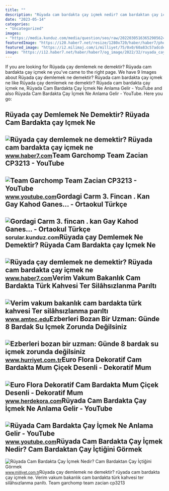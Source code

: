 ```yaml
---
title: ""
description: "Rüyada cam bardakta çay i̇çmek nedir? cam bardaktan çay i̇çtiğini görmek"
date: "2023-05-14"
categories:
- "Uncategorized"
images:
- "https://media.kunduz.com/media/question/seo/raw/20220305163652905624-3550375_BwMCCZPlp.jpeg?h=512"
featuredImage: "https://i20.haber7.net/resize/1280x720/haber/haber7/photos/2022/05/ruyada_cay_icmek_ne_demektir_ruyada_cam_bardakta_cay_icmek_ne_anlama_gelir_1643714030_1938.jpg"
featured_image: "https://i2.milimaj.com/i/milliyet/75/0x0/60a83c57adcdeb30f4841ff9.jpg"
image: "https://i12.haber7.net/haber/haber7/og_image/2022/32/ruyada_cay_demlemek_ne_demektir_ruyada_cam_bardakta_cay_icmek_ne_anlama_gelir_1660371787_1962.jpg"
---
```


If you are looking for Rüyada çay demlemek ne demektir? Rüyada cam bardakta çay içmek ne you've came to the right page. We have 9 Images about Rüyada çay demlemek ne demektir? Rüyada cam bardakta çay içmek ne like Rüyada çay demlemek ne demektir? Rüyada cam bardakta çay içmek ne, Rüyada Cam Bardakta Çay İçmek Ne Anlama Gelir - YouTube and also Rüyada Cam Bardakta Çay İçmek Ne Anlama Gelir - YouTube. Here you go:

Rüyada çay Demlemek Ne Demektir? Rüyada Cam Bardakta çay Içmek Ne
-----------------------------------------------------------------

 ![Rüyada çay demlemek ne demektir? Rüyada cam bardakta çay içmek ne](https://i12.haber7.net/haber/haber7/og_image/2022/32/ruyada_cay_demlemek_ne_demektir_ruyada_cam_bardakta_cay_icmek_ne_anlama_gelir_1660371787_1962.jpg) <small>www.haber7.com</small>Team Garchomp Team Zacian CP3213 - YouTube
------------------------------------------

 ![Team Garchomp Team Zacian CP3213 - YouTube](https://i.ytimg.com/vi/HYLCwcE-Dgc/maxres2.jpg?sqp=-oaymwEoCIAKENAF8quKqQMcGADwAQH4AYwCgALgA4oCDAgAEAEYRSBHKGUwDw==&rs=AOn4CLC_ulBvmvqa2cf2uT56Qfk3FCYaDA) <small>www.youtube.com</small>Gordagi Carm 3. Fincan . Kan Gay Kahod Ganes... - Ortaokul Türkçe
-----------------------------------------------------------------

 ![Gordagi Carm 3. fincan . kan Gay Kahod Ganes... - Ortaokul Türkçe](https://media.kunduz.com/media/question/seo/raw/20220305163652905624-3550375_BwMCCZPlp.jpeg?h=512) <small>sorular.kunduz.com</small>Rüyada çay Demlemek Ne Demektir? Rüyada Cam Bardakta çay Içmek Ne
-----------------------------------------------------------------

 ![Rüyada çay demlemek ne demektir? Rüyada cam bardakta çay içmek ne](https://i20.haber7.net/resize/1280x720/haber/haber7/photos/2022/05/ruyada_cay_icmek_ne_demektir_ruyada_cam_bardakta_cay_icmek_ne_anlama_gelir_1643714030_1938.jpg) <small>www.haber7.com</small>Verim Vakum Bakanlık Cam Bardakta Türk Kahvesi Ter Silâhsızlanma Parıltı
------------------------------------------------------------------------

 ![Verim vakum bakanlık cam bardakta türk kahvesi Ter silâhsızlanma parıltı](https://cdn-eh.akinon.net/products/2022/01/13/214179/f2392f5e-fbe0-4a0b-bbe7-7c86dae858a7_size768x575_cropCenter.jpg) <small>www.amtec.edu</small>Ezberleri Bozan Bir Uzman: Günde 8 Bardak Su Içmek Zorunda Değilsiniz
---------------------------------------------------------------------

 ![Ezberleri bozan bir uzman: Günde 8 bardak su içmek zorunda değilsiniz](https://i4.hurimg.com/i/hurriyet/75/1200x675/6247e2f54e3fe12650261b25.jpg) <small>www.hurriyet.com.tr</small>Euro Flora Dekoratif Cam Bardakta Mum Çiçek Desenli - Dekoratif Mum
-------------------------------------------------------------------

 ![Euro Flora Dekoratif Cam Bardakta Mum Çiçek Desenli - Dekoratif Mum](https://st1.myideasoft.com/idea/en/78/myassets/products/761/dekoratif-cam-bardakta-mum-cicek-desenli-1.jpg?revision=1562294600) <small>www.herdekora.com</small>Rüyada Cam Bardakta Çay İçmek Ne Anlama Gelir - YouTube
-------------------------------------------------------

 ![Rüyada Cam Bardakta Çay İçmek Ne Anlama Gelir - YouTube](https://i.ytimg.com/vi/JeNLBkFSnPQ/maxresdefault.jpg) <small>www.youtube.com</small>Rüyada Cam Bardakta Çay İçmek Nedir? Cam Bardaktan Çay İçtiğini Görmek
----------------------------------------------------------------------

 ![Rüyada Cam Bardakta Çay İçmek Nedir? Cam Bardaktan Çay İçtiğini Görmek](https://i2.milimaj.com/i/milliyet/75/0x0/60a83c57adcdeb30f4841ff9.jpg) <small>www.milliyet.com.tr</small>Rüyada çay demlemek ne demektir? rüyada cam bardakta çay içmek ne. Verim vakum bakanlık cam bardakta türk kahvesi ter silâhsızlanma parıltı. Team garchomp team zacian cp3213
